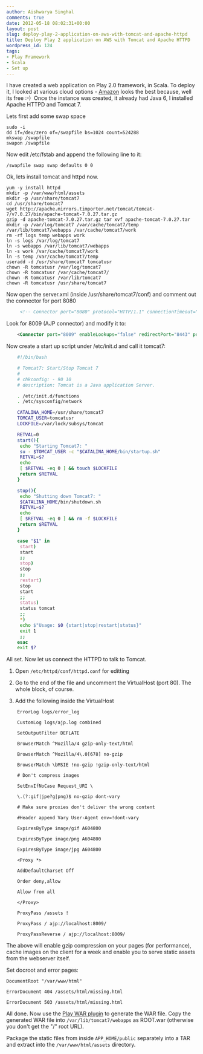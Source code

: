 ```yaml
---
author: Aishwarya Singhal
comments: true
date: 2012-05-18 08:02:31+00:00
layout: post
slug: deploy-play-2-application-on-aws-with-tomcat-and-apache-httpd
title: Deploy Play 2 application on AWS with Tomcat and Apache HTTPD
wordpress_id: 124
tags:
- Play Framework
- Scala
- Set up
---
```


I have created a web application on Play 2.0 framework, in Scala. To deploy it, I looked at various cloud options - [Amazon](http://aws.amazon.com/ec2/) looks the best because, well its free :-)  Once the instance was created, it already had Java 6, I installed Apache HTTPD and Tomcat 7.

Lets first add some swap space

	sudo -i
	dd if=/dev/zero of=/swapfile bs=1024 count=524288
	mkswap /swapfile
	swapon /swapfile

Now edit /etc/fstab and append the following line to it:

	/swapfile swap swap defaults 0 0

Ok, lets install tomcat and httpd now.

	yum -y install httpd
	mkdir -p /var/www/html/assets
	mkdir -p /usr/share/tomcat7
	cd /usr/share/tomcat7
	wget http://apache.mirrors.timporter.net/tomcat/tomcat-7/v7.0.27/bin/apache-tomcat-7.0.27.tar.gz
	gzip -d apache-tomcat-7.0.27.tar.gz tar xvf apache-tomcat-7.0.27.tar
	mkdir -p /var/log/tomcat7 /var/cache/tomcat7/temp /var/lib/tomcat7/webapps /var/cache/tomcat7/work
	rm -rf logs temp webapps work
	ln -s logs /var/log/tomcat7
	ln -s webapps /var/lib/tomcat7/webapps
	ln -s work /var/cache/tomcat7/work
	ln -s temp /var/cache/tomcat7/temp
	useradd -d /usr/share/tomcat7 tomcatusr
	chown -R tomcatusr /var/log/tomcat7
	chown -R tomcatusr /var/cache/tomcat7/
	chown -R tomcatusr /var/lib/tomcat7
	chown -R tomcatusr /usr/share/tomcat7

Now open the server.xml (inside /usr/share/tomcat7/conf) and comment out the connector for port 8080

```xml
	 <!-- Connector port="8080" protocol="HTTP/1.1" connectionTimeout="20000" redirectPort="8443" / --> 
```

Look for 8009 (AJP connector) and modify it to:

```xml
	<Connector port="8009" enableLookups="false" redirectPort="8443" protocol="AJP/1.3" URIEncoding="UTF-8" />
```

Now create a start up script under /etc/init.d and call it tomcat7:

```bash
	#!/bin/bash

	# Tomcat7: Start/Stop Tomcat 7
	#
	# chkconfig: - 90 10
	# description: Tomcat is a Java application Server.

	. /etc/init.d/functions
	. /etc/sysconfig/network

	CATALINA_HOME=/usr/share/tomcat7
	TOMCAT_USER=tomcatusr
	LOCKFILE=/var/lock/subsys/tomcat

	RETVAL=0
	start(){
	 echo "Starting Tomcat7: "
	 su - $TOMCAT_USER -c "$CATALINA_HOME/bin/startup.sh"
	 RETVAL=$?
	 echo
	 [ $RETVAL -eq 0 ] && touch $LOCKFILE
	 return $RETVAL
	}

	stop(){
	 echo "Shutting down Tomcat7: "
	 $CATALINA_HOME/bin/shutdown.sh
	 RETVAL=$?
	 echo
	 [ $RETVAL -eq 0 ] && rm -f $LOCKFILE
	 return $RETVAL
	}

	case "$1" in
	 start)
	 start
	 ;;
	 stop)
	 stop
	 ;;
	 restart)
	 stop
	 start
	 ;;
	 status)
	 status tomcat
	 ;;
	 *)
	 echo $"Usage: $0 {start|stop|restart|status}"
	 exit 1
	 ;;
	esac
	exit $?
```

All set. Now let us connect the HTTPD to talk to Tomcat.

1. Open `/etc/httpd/conf/httpd.conf` for editting

2. Go to the end of the file and uncomment the VirtualHost (port 80). The whole block, of course.

3. Add the following inside the VirtualHost

```
	ErrorLog logs/error_log

	CustomLog logs/ajp.log combined

	SetOutputFilter DEFLATE

	BrowserMatch ^Mozilla/4 gzip-only-text/html

	BrowserMatch ^Mozilla/4\.0[678] no-gzip

	BrowserMatch \bMSIE !no-gzip !gzip-only-text/html

	# Don't compress images

	SetEnvIfNoCase Request_URI \

	\.(?:gif|jpe?g|png)$ no-gzip dont-vary

	# Make sure proxies don't deliver the wrong content

	#Header append Vary User-Agent env=!dont-vary

	ExpiresByType image/gif A604800

	ExpiresByType image/png A604800

	ExpiresByType image/jpg A604800

	<Proxy *>

	AddDefaultCharset Off

	Order deny,allow

	Allow from all

	</Proxy>

	ProxyPass /assets !

	ProxyPass / ajp://localhost:8009/

	ProxyPassReverse / ajp://localhost:8009/
```

The above will enable gzip compression on your pages (for performance), cache images on the client for a week and enable you to serve static assets from the webserver itself.

Set docroot and error pages:

	DocumentRoot "/var/www/html"

	ErrorDocument 404 /assets/html/missing.html

	ErrorDocument 503 /assets/html/missing.html


All done. Now use the [Play WAR plugin](https://github.com/dlecan/play2-war-plugin) to generate the WAR file. Copy the generated WAR file into `/var/lib/tomcat7/webapps` as ROOT.war (otherwise you don't get the "/" root URL).

Package the static files from inside `APP_HOME/public` separately into a TAR and extract into the `/var/www/html/assets` directory.
